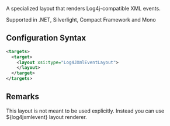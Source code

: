 A specialized layout that renders Log4j-compatible XML events. 

Supported in .NET, Silverlight, Compact Framework and Mono

## Configuration Syntax
```xml
<targets>
  <target>
    <layout xsi:type="Log4JXmlEventLayout">
    </layout>
  </target>
</targets>
```
## Remarks
This layout is not meant to be used explicitly. Instead you can use ${log4jxmlevent} layout renderer.